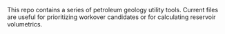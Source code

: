 This repo contains a series of petroleum geology utility tools. Current files are useful for prioritizing workover candidates
or for calculating reservoir volumetrics.
